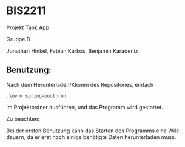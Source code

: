 # BIS2211
Projekt Tank App

Gruppe B

Jonathan Hinkel, Fabian Karkos, Benjamin Karadeniz

## Benutzung:
Nach dem Herunterladen/Klonen des Repositories, einfach 
```shell
.\mvnw spring-boot:run
```
im Projektordner ausführen, und das Programm wird gestartet. 

Zu beachten:

Bei der ersten Benutzung kann das Starten des Programms eine Wile dauern, da er erst noch einige benötigte Daten herunterladen muss.